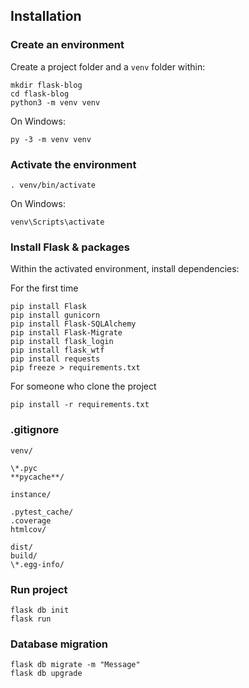 ## Installation

### Create an environment

Create a project folder and a `venv` folder within:

```bash=
mkdir flask-blog
cd flask-blog
python3 -m venv venv
```

On Windows:

```bash=
py -3 -m venv venv
```

### Activate the environment

```bash=
. venv/bin/activate
```

On Windows:

```bash=
venv\Scripts\activate
```

### Install Flask & packages

Within the activated environment, install dependencies:

For the first time

```bash=
pip install Flask
pip install gunicorn
pip install Flask-SQLAlchemy
pip install Flask-Migrate
pip install flask_login
pip install flask_wtf
pip install requests
pip freeze > requirements.txt
```

For someone who clone the project

```bash=
pip install -r requirements.txt
```

### .gitignore

```
venv/

\*.pyc
**pycache**/

instance/

.pytest_cache/
.coverage
htmlcov/

dist/
build/
\*.egg-info/

```

### Run project
```bash=
flask db init
flask run 
```

### Database migration
```
flask db migrate -m "Message"
flask db upgrade
```